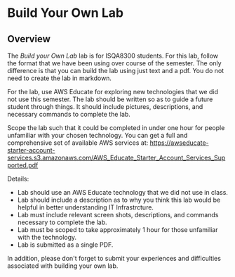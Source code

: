 # Build Your Own Lab

## Overview 
The *Build your Own Lab* lab is for ISQA8300 students. For this lab, follow the format that we have been using over course of the semester. 
The only difference is that you can build the lab using just text and a pdf. You do not need to create the lab in markdown.

For the lab, use AWS Educate for exploring new technologies that we did not use this semester. The lab should be written so as to guide a future student through things. 
It should include pictures, descriptions, and necessary commands to complete the lab. 

Scope the lab such that it could be completed in under one hour for people unfamiliar with your chosen technology. 
You can get a full and comprehensive set of available AWS services at: https://awseducate-starter-account-services.s3.amazonaws.com/AWS_Educate_Starter_Account_Services_Supported.pdf 


Details: 

-	Lab should use an AWS Educate technology that we did not use in class.
- Lab should include a description as to why you think this lab would be helpful in better understanding IT Infrastrcture. 
-	Lab must include relevant screen shots, descriptions, and commands necessary to complete the lab. 
-	Lab must be scoped to take approximately 1 hour for those unfamiliar with the technology.
-	Lab is submitted as a single PDF. 

In addition, please don't forget to submit your experiences and difficulties associated with building your own lab. 
